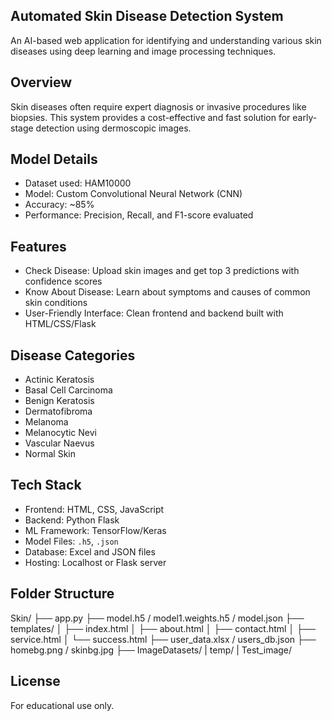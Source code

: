 ## Automated Skin Disease Detection System

An AI-based web application for identifying and understanding various skin diseases using deep learning and image processing techniques.

## Overview
Skin diseases often require expert diagnosis or invasive procedures like biopsies. This system provides a cost-effective and fast solution for early-stage detection using dermoscopic images.

## Model Details
- Dataset used: HAM10000
- Model: Custom Convolutional Neural Network (CNN)
- Accuracy: ~85%
- Performance: Precision, Recall, and F1-score evaluated

## Features
- Check Disease: Upload skin images and get top 3 predictions with confidence scores
- Know About Disease: Learn about symptoms and causes of common skin conditions
- User-Friendly Interface: Clean frontend and backend built with HTML/CSS/Flask

## Disease Categories
- Actinic Keratosis
- Basal Cell Carcinoma
- Benign Keratosis
- Dermatofibroma
- Melanoma
- Melanocytic Nevi
- Vascular Naevus
- Normal Skin

## Tech Stack
- Frontend: HTML, CSS, JavaScript
- Backend: Python Flask
- ML Framework: TensorFlow/Keras
- Model Files: `.h5`, `.json`
- Database: Excel and JSON files
- Hosting: Localhost or Flask server

## Folder Structure
Skin/
├── app.py
├── model.h5 / model1.weights.h5 / model.json
├── templates/
│ ├── index.html
│ ├── about.html
│ ├── contact.html
│ ├── service.html
│ └── success.html
├── user_data.xlsx / users_db.json
├── homebg.png / skinbg.jpg
├── ImageDatasets/ | temp/ | Test_image/


## License
For educational use only.



